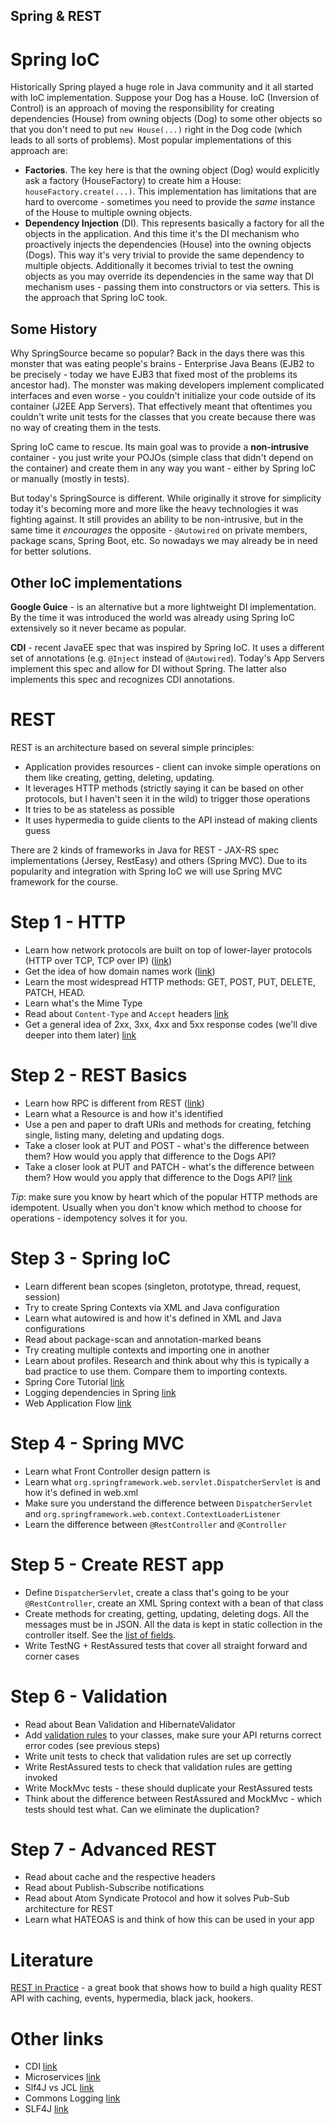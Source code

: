 Spring & REST
-------------

# Spring IoC

Historically Spring played a huge role in Java community and it all started with IoC implementation. Suppose your Dog 
has a House. IoC (Inversion of Control) is an approach of moving the responsibility for creating dependencies (House) 
from owning objects (Dog) to some other objects so that you don't need to put `new House(...)` right in the Dog code 
(which leads to all sorts of problems). Most popular implementations of this approach are:

* **Factories**. The key here is that the owning object (Dog) would explicitly ask a factory (HouseFactory) to create 
him a House: `houseFactory.create(...)`. This implementation has limitations that are hard to overcome - sometimes 
you need to provide the _same_ instance of the House to multiple owning objects.
* **Dependency Injection** (DI). This represents basically a factory for all the objects in the application. And this
time it's the DI mechanism who proactively injects the dependencies (House) into the owning objects (Dogs). This 
way it's very trivial to provide the same dependency to multiple objects. Additionally it becomes trivial to test 
the owning objects as you may override its dependencies in the same way that DI mechanism uses - passing them into
 constructors or via setters. This is the approach that Spring IoC took.

## Some History

Why SpringSource became so popular? Back in the days there was this monster that was eating people's brains - 
Enterprise Java Beans (EJB2 to be precisely - today we have EJB3 that fixed most of the problems its ancestor had). 
The monster was making developers implement complicated interfaces and even worse - 
you couldn't initialize your code outside of its container (J2EE App Servers). That effectively meant that oftentimes 
you couldn't write unit tests for the classes that you create because there was no way of creating them in the 
tests.

Spring IoC came to rescue. Its main goal was to provide a **non-intrusive** container - you just write your POJOs 
(simple class that didn't depend on the container) and create them in any way you want - either by Spring IoC or 
manually (mostly in tests). 

But today's SpringSource is different. While originally it strove for simplicity today it's becoming more and more
like the heavy technologies it was fighting against. It still provides an ability to be non-intrusive, but in the same
time it _encourages_ the opposite - `@Autowired` on private members, package scans, Spring Boot, etc. So nowadays we
may already be in need for better solutions.

## Other IoC implementations

**Google Guice** - is an alternative but a more lightweight DI implementation. By the time it was introduced the world
was already using Spring IoC extensively so it never became as popular.

**CDI** - recent JavaEE spec that was inspired by Spring IoC. It uses a different set of annotations (e.g. `@Inject` 
instead of `@Autowired`). Today's App Servers implement this spec and allow for DI without Spring. The latter also
implements this spec and recognizes CDI annotations.

# REST

REST is an architecture based on several simple principles:

* Application provides resources - client can invoke simple operations on them like creating, getting, deleting, 
updating.
* It leverages HTTP methods (strictly saying it can be based on other protocols, but I haven't seen it in the wild) to
trigger those operations
* It tries to be as stateless as possible
* It uses hypermedia to guide clients to the API instead of making clients guess

There are 2 kinds of frameworks in Java for REST - JAX-RS spec implementations (Jersey, RestEasy) and others (Spring MVC). 
Due to its popularity and integration with Spring IoC we will use Spring MVC framework for the course.
 
# Step 1 - HTTP

* Learn how network protocols are built on top of lower-layer protocols (HTTP over TCP, TCP over IP) 
([link](./articles/networking-layers.md))
* Get the idea of how domain names work ([link](./articles/dns.md))
* Learn the most widespread HTTP methods: GET, POST, PUT, DELETE, PATCH, HEAD.
* Learn what's the Mime Type
* Read about `Content-Type` and `Accept` headers [link](https://webmasters.stackexchange.com/questions/31212/difference-between-the-accept-and-content-type-http-headers)
* Get a general idea of 2xx, 3xx, 4xx and 5xx response codes (we'll dive deeper into them later) [link](https://www.yeahhub.com/1xx-2xx-3xx-4xx-5xx-http-status-codes/)

# Step 2 - REST Basics

* Learn how RPC is different from REST ([link](./articles/rpc-vs-rest.md))
* Learn what a Resource is and how it's identified
* Use a pen and paper to draft URIs and methods for creating, fetching single, listing many, deleting and updating dogs.
* Take a closer look at PUT and POST - what's the difference between them? How would you apply that difference to the
Dogs API?
* Take a closer look at PUT and PATCH - what's the difference between them? How would you apply that difference to the
Dogs API? [link](https://fullstack-developer.academy/restful-api-design-post-vs-put-vs-patch/)

*Tip*: make sure you know by heart which of the popular HTTP methods are idempotent. Usually when you don't know which 
method to choose for operations - idempotency solves it for you. 

# Step 3 - Spring IoC

- Learn different bean scopes (singleton, prototype, thread, request, session)
- Try to create Spring Contexts via XML and Java configuration
- Learn what autowired is and how it's defined in XML and Java configurations
- Read about package-scan and annotation-marked beans
- Try creating multiple contexts and importing one in another
- Learn about profiles. Research and think about why this is typically a bad practice to use them. Compare them to 
importing contexts.
- Spring Core Tutorial [link](https://www.journaldev.com/2888/spring-tutorial-spring-core-tutorial)
- Logging dependencies in Spring [link](https://spring.io/blog/2009/12/04/logging-dependencies-in-spring/)
- Web Application Flow [link](https://stackoverflow.com/questions/25904298/why-jsp-files-inside-web-inf-folder-works-but-placed-under-a-folder-under-web)

# Step 4 - Spring MVC

* Learn what Front Controller design pattern is
* Learn what `org.springframework.web.servlet.DispatcherServlet` is and how it's defined in web.xml
* Make sure you understand the difference between `DispatcherServlet` and 
`org.springframework.web.context.ContextLoaderListener`
* Learn the difference between `@RestController` and `@Controller`

# Step 5 - Create REST app 

* Define `DispatcherServlet`, create a class that's going to be your `@RestController`, create an XML Spring context 
with a bean of that class
* Create methods for creating, getting, updating, deleting dogs. All the messages must be in JSON. All the data is kept 
in static collection in the controller itself. See the [list of fields](../reqs.md).
* Write TestNG + RestAssured tests that cover all straight forward and corner cases

# Step 6 - Validation

* Read about Bean Validation and HibernateValidator
* Add [validation rules](../reqs.md) to your classes, make sure your API returns correct error codes (see previous steps)
* Write unit tests to check that validation rules are set up correctly
* Write RestAssured tests to check that validation rules are getting invoked
* Write MockMvc tests - these should duplicate your RestAssured tests
* Think about the difference between RestAssured and MockMvc - which tests should test what. Can we eliminate the 
duplication?

# Step 7 - Advanced REST

- Read about cache and the respective headers
- Read about Publish-Subscribe notifications
- Read about Atom Syndicate Protocol and how it solves Pub-Sub architecture for REST
- Learn what HATEOAS is and think of how this can be used in your app

# Literature

[REST in Practice](http://shop.oreilly.com/product/9780596805838.do) - a great book that shows how to build a high 
quality REST API with caching, events, hypermedia, black jack, hookers.

# Other links
- CDI [link](https://www.baeldung.com/java-ee-cdi)
- Microservices [link](https://microservices.io)
- Slf4J vs JCL [link](https://v4forums.wordpress.com/2008/12/27/slf4j-vs-jcl-dynamic-binding-vs-static-binding/)
- Commons Logging [link](https://www.logicbig.com/tutorials/misc/java-logging/apache-commons-logging.html)
- SLF4J [link](https://www.logicbig.com/tutorials/misc/java-logging/slf4j.html)

